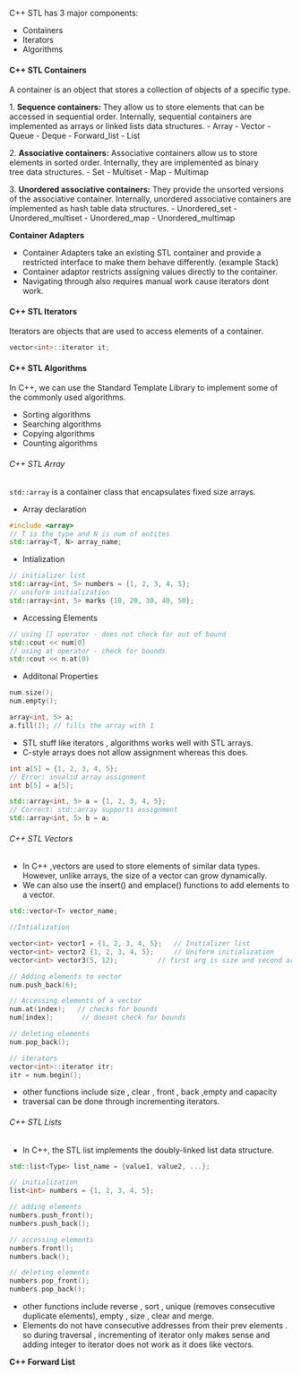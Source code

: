 C++ STL has 3 major components:

- Containers
- Iterators
- Algorithms

#### C++ STL Containers

A container is an object that stores a collection of objects of a specific type.

1. **Sequence containers:**
	They allow us to store elements that can be accessed in sequential order.
	Internally, sequential containers are implemented as arrays or linked lists data structures.
	- Array
	- Vector
	- Queue
	- Deque
	- Forward_list
	- List

2. **Associative containers:**
	Associative containers allow us to store elements in sorted order.
	Internally, they are implemented as binary tree data structures.
	- Set
	- Multiset
	- Map
	- Multimap

3. **Unordered associative containers:**
	They provide the unsorted versions of the associative container.
	Internally, unordered associative containers are implemented as hash table data structures.
	- Unordered_set
	- Unordered_multiset
	- Unordered_map
	- Unordered_multimap
	
**Container Adapters**

- Container Adapters take an existing STL container and provide a restricted interface to make them behave differently. (example Stack)
- Container adaptor restricts assigning values directly to the container.
- Navigating through also requires manual work cause iterators dont work.

#### C++ STL Iterators

Iterators are objects that are used to access elements of a container.
``` c++
vector<int>::iterator it;
```

#### C++ STL Algorithms

In C++, we can use the Standard Template Library to implement some of the commonly used algorithms.
- Sorting algorithms
- Searching algorithms
- Copying algorithms
- Counting algorithms


###### C++ STL Array

`std::array` is a container class that encapsulates fixed size arrays.

- Array declaration
``` c++
#include <array>
// T is the type and N is num of entites
std::array<T, N> array_name;
```

-  Intialization
``` c++
// initializer list
std::array<int, 5> numbers = {1, 2, 3, 4, 5};
// uniform initialization
std::array<int, 5> marks {10, 20, 30, 40, 50};
```
- Accessing Elements
``` c++
// using [] operator - does not check for out of bound
std::cout << num[0]
// using at operator - check for bounds
std::cout << n.at(0)
```
- Additonal Properties 
``` c++
num.size();
num.empty();

array<int, 5> a;
a.fill(1); // fills the array with 1

```
- STL stuff like iterators , algorithms works well with STL arrays.
- C-style arrays does not allow assignment whereas this does.
``` c++
int a[5] = {1, 2, 3, 4, 5};
// Error: invalid array assignment
int b[5] = a[5];

std::array<int, 5> a = {1, 2, 3, 4, 5};
// Correct: std::array supports assignment
std::array<int, 5> b = a;
```

###### C++ STL Vectors

- In C++ ,vectors are used to store elements of similar data types. However, unlike arrays, the size of a vector can grow dynamically.
-  We can also use the insert() and emplace() functions to add elements to a vector.

``` c++
std::vector<T> vector_name;

//Intialization

vector<int> vector1 = {1, 2, 3, 4, 5};   // Initializer list
vector<int> vector2 {1, 2, 3, 4, 5};     // Uniform initialization
vector<int> vector3(5, 12);          // first arg is size and second arg is value

// Adding elements to vector
num.push_back(6);

// Accessing elements of a vector
num.at(index);   // checks for bounds
num[index];       // doesnt check for bounds

// deleting elements
num.pop_back();

// iterators
vector<int>::iterator itr;
itr = num.begin();

```
- other functions include size , clear , front , back ,empty and capacity
- traversal can be done through incrementing iterators.  

###### C++ STL Lists

- In C++, the STL list implements the doubly-linked list data structure. 
``` c++
std::list<Type> list_name = {value1, value2, ...};

// initialization
list<int> numbers = {1, 2, 3, 4, 5};

// adding elements
numbers.push_front();
numbers.push_back();

// accessing elements
numbers.front();
numbers.back();

// deleting elements
numbers.pop_front();
numbers.pop_back();

```
- other functions include reverse , sort , unique (removes consecutive duplicate elements), empty , size , clear and merge.
- Elements do not have consecutive addresses from their prev elements . so during traversal , incrementing of iterator only makes sense and adding integer to iterator does not work as it does like vectors.

 **C++ Forward List**
 